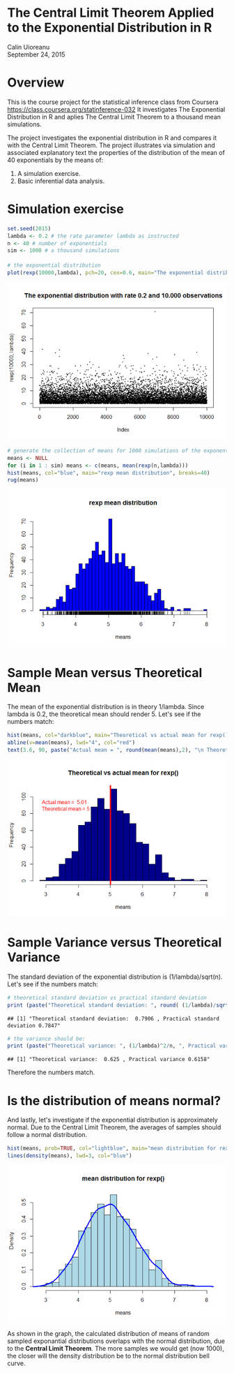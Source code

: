 # The Central Limit Theorem Applied to the Exponential Distribution in R
Calin Uioreanu  
September 24, 2015  

# Overview
This is the course project for the statistical inference class from Coursera <https://class.coursera.org/statinference-032> 
It investigates The Exponential Distribution in R and aplies The Central Limit Theorem to a thousand mean simulations.

The project investigates the exponential distribution in R and compares it with the Central Limit Theorem. The project illustrates via simulation and associated explanatory text the properties of the distribution of the mean of 40 exponentials by the means of:

1. A simulation exercise.
2. Basic inferential data analysis.

# Simulation exercise

```r
set.seed(2015)
lambda <- 0.2 # the rate parameter lambda as instructed
n <- 40 # number of exponentials
sim <- 1000 # a thousand simulations

# the exponential distribution
plot(rexp(10000,lambda), pch=20, cex=0.6, main="The exponential distribution with rate 0.2 and 10.000 observations")
```

![](Statistical_Inference_files/figure-html/unnamed-chunk-1-1.png) 

```r
# generate the collection of means for 1000 simulations of the exponential distribution
means <- NULL
for (i in 1 : sim) means <- c(means, mean(rexp(n,lambda)))
hist(means, col="blue", main="rexp mean distribution", breaks=40)
rug(means)
```

![](Statistical_Inference_files/figure-html/unnamed-chunk-1-2.png) 

# Sample Mean versus Theoretical Mean
The mean of the exponential distribution is in theory 1/lambda. Since lambda is 0.2, the theoretical mean should render 5. Let's see if the numbers match:

```r
hist(means, col="darkblue", main="Theoretical vs actual mean for rexp()", breaks=20)
abline(v=mean(means), lwd="4", col="red")
text(3.6, 90, paste("Actual mean = ", round(mean(means),2), "\n Theoretical mean = 5" ), col="red")
```

![](Statistical_Inference_files/figure-html/unnamed-chunk-2-1.png) 

# Sample Variance versus Theoretical Variance
The standard deviation of the exponential distribution is (1/lambda)/sqrt(n). Let's see if the numbers match:

```r
# theoretical standard deviation vs practical standard deviation
print (paste("Theoretical standard deviation: ", round( (1/lambda)/sqrt(n) ,4), ", Practical standard deviation", round(sd(means) ,4) ) )
```

```
## [1] "Theoretical standard deviation:  0.7906 , Practical standard deviation 0.7847"
```

```r
# the variance should be:
print (paste("Theoretical variance: ", (1/lambda)^2/n, ", Practical variance", round(var(means) ,4) ) )
```

```
## [1] "Theoretical variance:  0.625 , Practical variance 0.6158"
```
Therefore the numbers match.


# Is the distribution of means normal?
And lastly, let's investigate if the exponential distribution is approximately normal. Due to the Central Limit Theorem, the averages of samples should follow a normal distribution. 

```r
hist(means, prob=TRUE, col="lightblue", main="mean distribution for rexp()", breaks=20)
lines(density(means), lwd=3, col="blue")
```

![](Statistical_Inference_files/figure-html/unnamed-chunk-4-1.png) 

As shown in the graph, the calculated distribution of means of random sampled exponantial distributions overlaps with the normal distribution, due to the **Central Limit Theorem**. The more samples we would get (now 1000), the closer will the density distribution be to the normal distribution bell curve.
